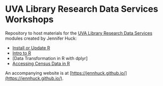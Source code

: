 # UVA Library Research Data Services Workshops
Repository to host materials for the [UVA Library Research Data Services](https://data.library.virginia.edu/) modules created by Jennifer Huck:
* [Install or Update R](https://jennhuck.github.io/workshops/install_update_R.html)
* [Intro to R](https://jennhuck.github.io/workshops/intro_R.html)
* [Data Transformation in R with dplyr]
* [Accessing Census Data in R](https://jennhuck.github.io/workshops/tidycensus.html)

An accompanying website is at [https://jennhuck.github.io/](https://jennhuck.github.io/).
